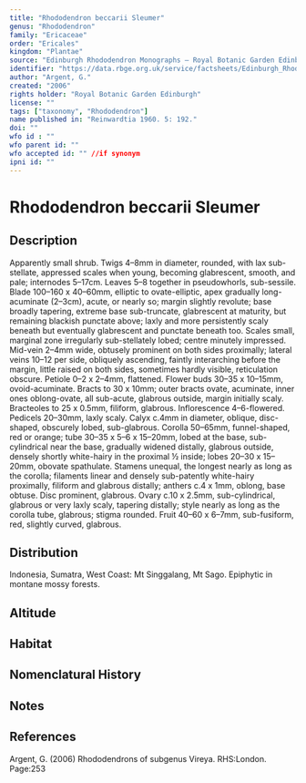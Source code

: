 ```yaml
---
title: "Rhododendron beccarii Sleumer"
genus: "Rhododendron"
family: "Ericaceae"
order: "Ericales"
kingdom: "Plantae"
source: "Edinburgh Rhododendron Monographs – Royal Botanic Garden Edinburgh"
identifier: "https://data.rbge.org.uk/service/factsheets/Edinburgh_Rhododendron_Monographs.xhtml"
author: "Argent, G."
created: "2006"
rights holder: "Royal Botanic Garden Edinburgh"
license: ""
tags: ["taxonomy", "Rhododendron"]
name published in: "Reinwardtia 1960. 5: 192."
doi: ""
wfo id : ""
wfo parent id: ""
wfo accepted id: "" //if synonym                      
ipni id: ""
---
```


                       

# Rhododendron beccarii Sleumer

## Description
Apparently small shrub. Twigs 4–8mm in diameter, rounded, with lax sub-stellate, appressed scales when young, becoming glabrescent, smooth, and pale; internodes 5–17cm. Leaves 5–8 together in pseudowhorls, sub-sessile. Blade 100–160 x 40–60mm, elliptic to ovate-elliptic, apex gradually long-acuminate (2–3cm), acute, or nearly so; margin slightly revolute; base broadly tapering, extreme base sub-truncate, glabrescent at maturity, but remaining blackish punctate above; laxly and more persistently scaly beneath but eventually glabrescent and punctate beneath too. Scales small, marginal zone irregu­larly sub-stellately lobed; centre minutely impressed. Mid-vein 2–4mm wide, obtusely prominent on both sides proximally; lateral veins 10–12 per side, obliquely ascending, faintly interarching before the margin, little raised on both sides, sometimes hardly visible, reticulation obscure. Petiole 0–2 x 2–4mm, flattened. Flower buds 30–35 x 10–15mm, ovoid-acuminate. Bracts to 30 x 10mm; outer bracts ovate, acuminate, inner ones oblong-ovate, all sub-acute, glabrous outside, margin initially scaly. Bracteoles to 25 x 0.5mm, filiform, glabrous. Inflorescence 4–6-flowered. Pedicels 20–30mm, laxly scaly. Calyx c.4mm in diameter, oblique, disc-shaped, obscurely lobed, sub-glabrous. Corolla 50–65mm, funnel-shaped, red or orange; tube 30–35 x 5–6 x 15–20mm, lobed at the base, sub-cylindrical near the base, gradually widened distally, glabrous outside, densely shortly white-hairy in the proximal ½ inside; lobes 20–30 x 15–20mm, obovate spathulate. Stamens unequal, the longest nearly as long as the corolla; filaments linear and densely sub-patently white-hairy proximally, filiform and glabrous distally; anthers c.4 x 1mm, oblong, base obtuse. Disc prominent, glabrous. Ovary c.10 x 2.5mm, sub-cylindrical, glabrous or very laxly scaly, tapering distally; style nearly as long as the corolla tube, glabrous; stigma rounded. Fruit 40–60 x 6–7mm, sub-fusiform, red, slightly curved, glabrous.

## Distribution
Indonesia, Sumatra, West Coast: Mt Singgalang, Mt Sago. Epiphytic in montane mossy forests.

## Altitude


## Habitat


## Nomenclatural History

                       
## Notes


## References

Argent, G. (2006) Rhododendrons of subgenus Vireya. RHS:London. Page:253
